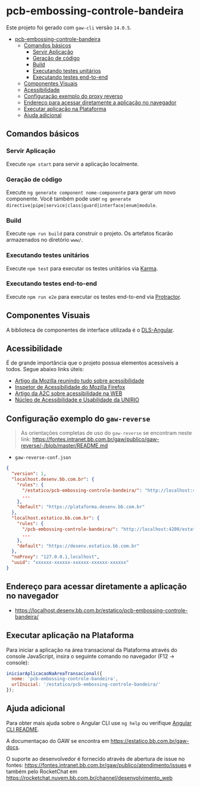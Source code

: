 # pcb-embossing-controle-bandeira

Este projeto foi gerado com `gaw-cli` versão `14.0.5`.

- [pcb-embossing-controle-bandeira](#pcb-embossing-controle-bandeira)
  - [Comandos básicos](#comandos-básicos)
    - [Servir Aplicação](#servir-aplicação)
    - [Geração de código](#geração-de-código)
    - [Build](#build)
    - [Executando testes unitários](#executando-testes-unitários)
    - [Executando testes end-to-end](#executando-testes-end-to-end)
  - [Componentes Visuais](#componentes-visuais)
  - [Acessibilidade](#acessibilidade)
  - [Configuração exemplo do proxy reverso](#configuração-exemplo-do-gaw-reverse)
  - [Endereço para acessar diretamente a aplicação no navegador](#endereço-para-acessar-diretamente-a-aplicação-no-navegador)
  - [Executar aplicação na Plataforma](#executar-aplicação-na-plataforma)
  - [Ajuda adicional](#ajuda-adicional)

## Comandos básicos

### Servir Aplicação

Execute `npm start` para servir a aplicação localmente.

### Geração de código

Execute `ng generate component nome-componente` para gerar um novo componente. Você também pode user `ng generate directive|pipe|service|class|guard|interface|enum|module`.

### Build

Execute `npm run build` para construir o projeto. Os artefatos ficarão armazenados no diretório `www/`.

### Executando testes unitários

Execute `npm test` para executar os testes unitários via [Karma](https://karma-runner.github.io).

### Executando testes end-to-end

Execute `npm run e2e` para executar os testes end-to-end via [Protractor](http://www.protractortest.org/).

## Componentes Visuais

A biblioteca de componentes de interface utilizada é o [DLS-Angular](https://angular.dls.desenv.bb.com.br/).

## Acessibilidade

É de grande importância que o projeto possua elementos acessíveis a todos. Segue abaixo links úteis:

- [Artigo da Mozilla reunindo tudo sobre acessibilidade](https://developer.mozilla.org/en-US/docs/Learn/Accessibility)
- [Inspetor de Acessibilidade do Mozilla Firefox](https://developer.mozilla.org/en-US/docs/Tools/Accessibility_inspector)
- [Artigo da A2C sobre acessibilidade na WEB](https://www.a2c.com.br/novidade/acessibilidade-web-tudo-o-que-voce-precisa-saber/)
- [Núcleo de Acessibilidade e Usabilidade da UNIRIO](http://nau.uniriotec.br/index.php)

## Configuração exemplo do `gaw-reverse`

> As orientações completas de uso do `gaw-reverse` se encontram neste link: <https://fontes.intranet.bb.com.br/gaw/publico/gaw-reverse/-/blob/master/README.md>

- `gaw-reverse-conf.json`

```json
{
  "version": 1,
  "localhost.desenv.bb.com.br": {
    "rules": {
      "/estatico/pcb-embossing-controle-bandeira/": "http://localhost:4200/estatico/pcb-embossing-controle-bandeira/",
      ...
    },
    "default": "https://plataforma.desenv.bb.com.br"
  },
  "localhost.estatico.bb.com.br": {
    "rules": {
      "/pcb-embossing-controle-bandeira/": "http://localhost:4200/estatico/pcb-embossing-controle-bandeira/",
      ...
    },
    "default": "https://desenv.estatico.bb.com.br"
  },
  "noProxy": "127.0.0.1,localhost",
  "uuid": "xxxxxx-xxxxxx-xxxxxx-xxxxxx-xxxxxx"
}
```

## Endereço para acessar diretamente a aplicação no navegador

- <https://localhost.desenv.bb.com.br/estatico/pcb-embossing-controle-bandeira/>

## Executar aplicação na Plataforma

Para iniciar a aplicação na área transacional da Plataforma através do console JavaScript, insira o seguinte comando no navegador (F12 -> console):

```js
iniciarAplicacaoNaAreaTransacional({
  nome: 'pcb-embossing-controle-bandeira',
  urlInicial: '/estatico/pcb-embossing-controle-bandeira/'
});
```

## Ajuda adicional

Para obter mais ajuda sobre o Angular CLI use `ng help` ou verifique [Angular CLI README](https://github.com/angular/angular-cli/blob/master/README.md).

A documentaçao do GAW se encontra em <https://estatico.bb.com.br/gaw-docs>.

O suporte ao desenvolvedor é fornecido através de abertura de issue no fontes: <https://fontes.intranet.bb.com.br/gaw/publico/atendimento/issues> e também pelo RocketChat em <https://rocketchat.nuvem.bb.com.br/channel/desenvolvimento_web>
